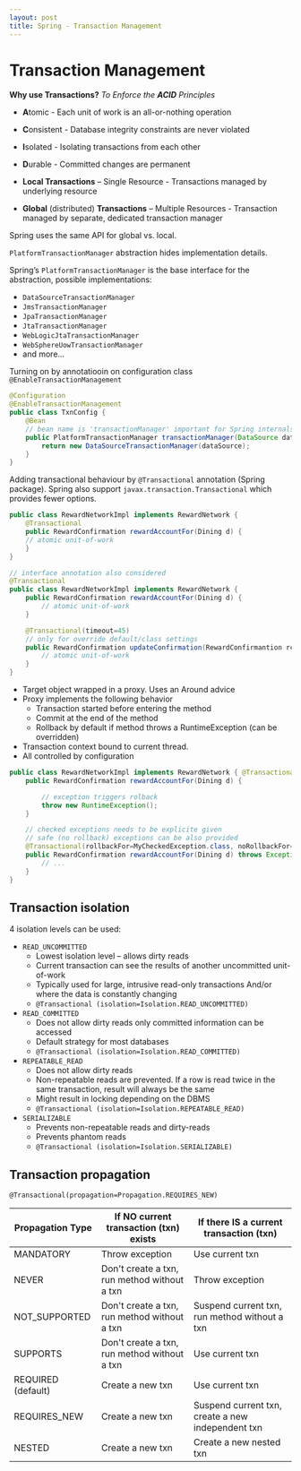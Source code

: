 ```yaml
---
layout: post
title: Spring - Transaction Management
---
```

# Transaction Management

**Why use Transactions?** _To Enforce the **ACID** Principles_

- **A**tomic - Each unit of work is an all-or-nothing operation
- **C**onsistent - Database integrity constraints are never violated
- **I**solated - Isolating transactions from each other
- **D**urable - Committed changes are permanent

- **Local Transactions** – Single Resource - Transactions managed by underlying resource
- **Global** (distributed) **Transactions** – Multiple Resources - Transaction managed by separate, dedicated transaction manager

Spring uses the same API for global vs. local.

`PlatformTransactionManager` abstraction hides implementation details.

Spring’s `PlatformTransactionManager` is the base interface for the abstraction, possible implementations:

- `DataSourceTransactionManager`
- `JmsTransactionManager`
- `JpaTransactionManager`
- `JtaTransactionManager`
- `WebLogicJtaTransactionManager`
- `WebSphereUowTransactionManager`
- and more...

Turning on by annotatiooin on configuration class `@EnableTransactionManagement`

```java
@Configuration
@EnableTransactionManagement
public class TxnConfig {
    @Bean
    // bean name is 'transactionManager' important for Spring internals
    public PlatformTransactionManager transactionManager(DataSource dataSource) {
        return new DataSourceTransactionManager(dataSource);
    }
}
```

Adding transactional behaviour by `@Transactional` annotation (Spring package).
Spring also support `javax.transaction.Transactional` which provides fewer options.

```java
public class RewardNetworkImpl implements RewardNetwork { 
    @Transactional
    public RewardConfirmation rewardAccountFor(Dining d) {
    // atomic unit-of-work
    }
}

// interface annotation also considered
@Transactional
public class RewardNetworkImpl implements RewardNetwork {
    public RewardConfirmation rewardAccountFor(Dining d) {
        // atomic unit-of-work
    }

    @Transactional(timeout=45)
    // only for override default/class settings
    public RewardConfirmation updateConfirmation(RewardConfirmantion rc) {
        // atomic unit-of-work
    }
}
```

- Target object wrapped in a proxy. Uses an Around advice
- Proxy implements the following behavior
  - Transaction started before entering the method
  - Commit at the end of the method
  - Rollback by default if method throws a RuntimeException (can be overridden)
- Transaction context bound to current thread. 
- All controlled by configuration

```java
public class RewardNetworkImpl implements RewardNetwork { @Transactional
    public RewardConfirmation rewardAccountFor(Dining d) {

        // exception triggers rolback
        throw new RuntimeException();
    }

    // checked exceptions needs to be explicite given
    // safe (no rollback) exceptions can be also provided
    @Transactional(rollbackFor=MyCheckedException.class, noRollbackFor={JmxException.class, MailException.class})
    public RewardConfirmation rewardAccountFor(Dining d) throws Exception { 
        // ...
    }
}
```

## Transaction isolation

4 isolation levels can be used:

- `READ_UNCOMMITTED`
  - Lowest isolation level – allows dirty reads
  - Current transaction can see the results of another uncommitted unit-of-work
  - Typically used for large, intrusive read-only transactions And/or where the data is constantly changing
  - `@Transactional (isolation=Isolation.READ_UNCOMMITTED)`
- `READ_COMMITTED`
  - Does not allow dirty reads only committed information can be accessed
  - Default strategy for most databases
  - `@Transactional (isolation=Isolation.READ_COMMITTED)`
- `REPEATABLE_READ`
  - Does not allow dirty reads
  - Non-repeatable reads are prevented. If a row is read twice in the same transaction, result will always be the same
  - Might result in locking depending on the DBMS
  - `@Transactional (isolation=Isolation.REPEATABLE_READ)`
- `SERIALIZABLE`
  - Prevents non-repeatable reads and dirty-reads
  - Prevents phantom reads
  - `@Transactional (isolation=Isolation.SERIALIZABLE)`

## Transaction propagation

  `@Transactional(propagation=Propagation.REQUIRES_NEW)`

Propagation Type | If NO current transaction (txn) exists | If there IS a current transaction (txn)
--- | --- | ---
MANDATORY | Throw exception | Use current txn
NEVER | Don't create a txn, run method without a txn | Throw exception
NOT_SUPPORTED | Don't create a txn, run method without a txn | Suspend current txn, run method without a txn
SUPPORTS | Don't create a txn, run method without a txn | Use current txn
REQUIRED (default) | Create a new txn | Use current txn
REQUIRES_NEW | Create a new txn | Suspend current txn, create a new independent txn
NESTED | Create a new txn | Create a new nested txn
